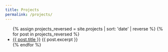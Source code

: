 ```yaml
---
title: Projects
permalink: /projects/
---
```



<ul>
  {% assign projects_reversed = site.projects | sort: 'date' | reverse %}
  {% for post in projects_reversed %}
    <li>
      <a href="{{ post.url }}">{{ post.title }}</a>
      {{ post.excerpt }}
    </li>
  {% endfor %}
</ul>




